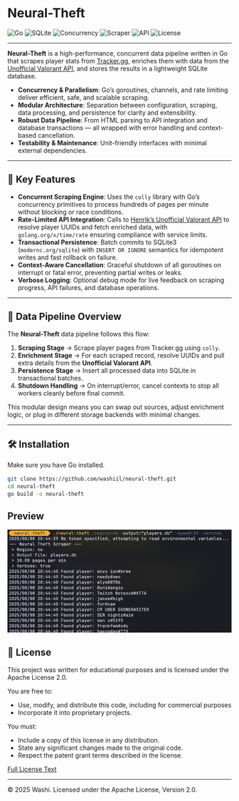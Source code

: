 # Neural-Theft

![Go](https://img.shields.io/badge/Go-1.22+-00ADD8?logo=go&logoColor=white&style=for-the-badge) ![SQLite](https://img.shields.io/badge/SQLite-3-003B57?logo=sqlite&logoColor=white&style=for-the-badge) ![Concurrency](https://img.shields.io/badge/Concurrency-Enabled-brightgreen?style=for-the-badge) ![Scraper](https://img.shields.io/badge/Webscraper-Tracker.gg-purple?style=for-the-badge) ![API](https://img.shields.io/badge/API-Henrik%20Valorant%20API-orange?style=for-the-badge) ![License](https://img.shields.io/badge/License-MIT-blue?style=for-the-badge)

---

**Neural-Theft** is a high-performance, concurrent data pipeline written in Go that scrapes player stats from [Tracker.gg](https://tracker.gg), enriches them with data from the [Unofficial Valorant API](https://github.com/Henrik-3/unofficial-valorant-api), and stores the results in a lightweight SQLite database.

- **Concurrency & Parallelism**: Go’s goroutines, channels, and rate limiting deliver efficient, safe, and scalable scraping.
- **Modular Architecture**: Separation between configuration, scraping, data processing, and persistence for clarity and extensibility.
- **Robust Data Pipeline**: From HTML parsing to API integration and database transactions — all wrapped with error handling and context-based cancellation.
- **Testability & Maintenance**: Unit-friendly interfaces with minimal external dependencies.

---

## 🚀 Key Features

- **Concurrent Scraping Engine**: Uses the `colly` library with Go’s concurrency primitives to process hundreds of pages per minute without blocking or race conditions.
- **Rate-Limited API Integration**: Calls to [Henrik’s Unofficial Valorant API](https://github.com/Henrik-3/unofficial-valorant-api) to resolve player UUIDs and fetch enriched data, with `golang.org/x/time/rate` ensuring compliance with service limits.
- **Transactional Persistence**: Batch commits to SQLite3 (`modernc.org/sqlite`) with `INSERT OR IGNORE` semantics for idempotent writes and fast rollback on failure.
- **Context-Aware Cancellation**: Graceful shutdown of all goroutines on interrupt or fatal error, preventing partial writes or leaks.
- **Verbose Logging**: Optional debug mode for live feedback on scraping progress, API failures, and database operations.

---

## 🧩 Data Pipeline Overview

The **Neural-Theft** data pipeline follows this flow:

1. **Scraping Stage** → Scrape player pages from Tracker.gg using `colly`.
2. **Enrichment Stage** → For each scraped record, resolve UUIDs and pull extra details from the **Unofficial Valorant API**.
3. **Persistence Stage** → Insert all processed data into SQLite in transactional batches.
4. **Shutdown Handling** → On interrupt/error, cancel contexts to stop all workers cleanly before final commit.

This modular design means you can swap out sources, adjust enrichment logic, or plug in different storage backends with minimal changes.

---

## 🛠 Installation

Make sure you have Go installed.

```bash
git clone https://github.com/washiil/neural-theft.git
cd neural-theft
go build -o neural-theft
```

## Preview

<p align="center">
  <img src="./assets/demo.png">
</p>

## 📜 License

This project was written for educational purposes and is licensed under the Apache License 2.0.

You are free to:
- Use, modify, and distribute this code, including for commercial purposes 
- Incorporate it into proprietary projects.

You must:
- Include a copy of this license in any distribution.
- State any significant changes made to the original code.
- Respect the patent grant terms described in the license.

[Full License Text](./LICENSE)

---

© 2025 Washi. Licensed under the Apache License, Version 2.0.
